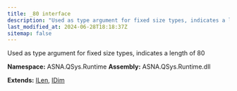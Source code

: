 ```yaml
---
title: _80 interface
description: "Used as type argument for fixed size types, indicates a length of 80  "
last_modified_at: 2024-06-28T18:18:37Z
sitemap: false
---
```


Used as type argument for fixed size types, indicates a length of 80 

**Namespace:** ASNA.QSys.Runtime
**Assembly:** ASNA.QSys.Runtime.dll

**Extends:** [ILen](/reference/runtime/qsys-runtime/i-len.html), [IDim](/reference/runtime/qsys-runtime/i-dim.html)
<br>
<br>
